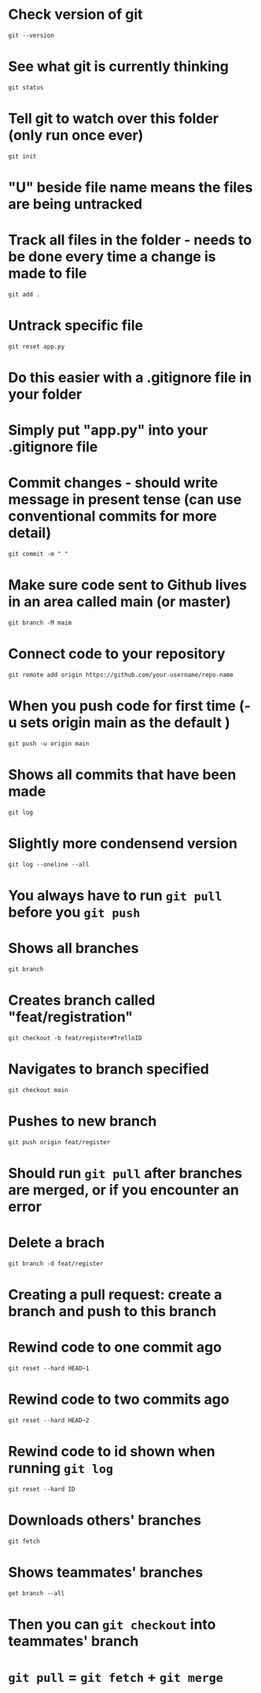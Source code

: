 <!-- BASICS -->
# Check version of git 
`git --version`

# See what git is currently thinking
`git status`

# Tell git to watch over this folder (only run once ever)
`git init`

# "U" beside file name means the files are being untracked

# Track all files in the folder - needs to be done every time a change is made to file 
`git add .`

# Untrack specific file 
`git reset app.py`

# Do this easier with  a .gitignore file in your folder
# Simply put "app.py" into your .gitignore file

# Commit changes - should write message in present tense (can use conventional commits for more detail)
`git commit -m " "`

# Make sure code sent to Github lives in an area called main (or master)
`git branch -M maim`

# Connect code to your repository
`git remote add origin https://github.com/your-username/repo-name`
 
# When you push code for first time (-u sets origin main as the default )
`git push -u origin main`

# Shows all commits that have been made 
`git log`
# Slightly more condensend version 
`git log --oneline --all`

# You always have to run `git pull` before you `git push` 

<!-- BRANCHING  -->

# Shows all branches 
`git branch`

# Creates branch called  "feat/registration"
`git checkout -b feat/register#TrelloID`

# Navigates to branch specified
`git checkout main`

# Pushes to new branch 
`git push origin feat/register`

# Should run `git pull` after branches are merged, or if you encounter an error

# Delete a brach 
`git branch -d feat/register`

# Creating a pull request: create a branch and push to this branch 

<!-- RESET: Only use it when you go back in time on your own branch -->
# Rewind code to one commit ago 
`git reset --hard HEAD~1`
# Rewind code to two commits ago 
`git reset --hard HEAD~2`
# Rewind code to id shown when running `git log`
`git reset --hard ID`

# Downloads others' branches
`git fetch`
# Shows teammates' branches
`get branch --all`
# Then you can `git checkout` into teammates' branch


# `git pull` = `git fetch` + `git merge`